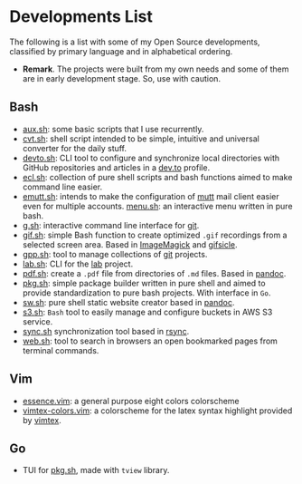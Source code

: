
# Developments List

The following is a list with some of my Open Source developments, classified by primary language and in 
alphabetical ordering. 

* **Remark**. The projects were built from my own needs and some of them are in early development stage. So,
  use with caution.

## Bash

* [aux.sh](https://github.com/yxm-dev/aux.sh): some basic scripts that I use recurrently.
* [cvt.sh](https://github.com/yxm-dev/cvt.sh): shell script intended to be simple, intuitive and universal
  converter for the daily stuff.
* [devto.sh](https://github.com/yxm-dev/devto.sh): CLI tool to configure and synchronize local directories
  with GitHub repositories and articles in a [dev.to](https://dev.to) profile.
* [ecl.sh](https://github.com/yxm-dev/ecl.sh): collection of pure shell scripts and bash functions aimed to
  make command line easier.
* [emutt.sh](https://github.com/yxm-dev/emutt.sh): intends to make the configuration of
  [mutt](http://www.mutt.org/) mail client easier even for multiple accounts.
  [menu.sh](https://github.com/yxm-dev/menu.sh): an interactive menu written in pure bash.
* [g.sh](https://github.com/yxm-dev/g.sh): interactive command line interface for [git](https://git-scm.com/).
* [gif.sh](https://github.com/yxm-dev/gif.sh): simple Bash function to create optimized `.gif` recordings from
  a selected screen area. Based in [ImageMagick](https://imagemagick.org/) and [gifsicle](https://github.com/kohler/gifsicle).
* [gpp.sh](https://github.com/yxm-dev/gpp.sh): tool to manage collections of [git](https://git-scm.com/) projects.
* [lab.sh](https://github.com/yxm-dev/lab.sh): CLI for the [lab](https://lab.yxm.me) project.
* [pdf.sh](https://github.com/yxm-dev/pdf.sh): create a `.pdf` file from directories of `.md` files. Based in
  [pandoc](https://github.com/jgm/pandoc). 
* [pkg.sh](https://github.com/yxm-dev/pkg.sh): simple package builder written in pure shell and aimed to
  provide standardization to pure bash projects. With interface in `Go`.
* [sw.sh](https://github.com/yxm-dev/sw.sh): pure shell static website creator based in
  [pandoc](https://github.com/jgm/pandoc).
* [s3.sh](https://github.com/yxm-dev/s3.sh): `Bash` tool to easily manage and configure buckets in AWS S3
  service.
* [sync.sh](https://github.com/yxm-dev/sync.sh) synchronization tool based in [rsync](https://github.com/WayneD/rsync).
* [web.sh](https://github.com/yxm-dev/web.sh): tool to search in browsers an open bookmarked pages from
  terminal commands.
  
## Vim

* [essence.vim](https://github.com/yxm-dev/essence.vim): a general purpose eight colors colorscheme
* [vimtex-colors.vim](https://github.com/yxm-dev/vimtex-colors.vim): a colorscheme for the latex syntax
  highlight provided by [vimtex](https://github.com/lervag/vimtex).
  
## Go

* TUI for [pkg.sh](https://github.com/yxm-dev/pkg.sh), made with `tview` library.


